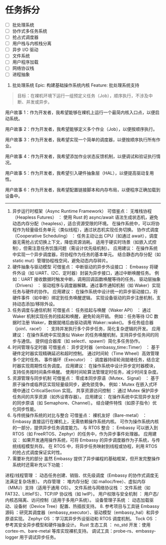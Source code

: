 # 任务拆分

- [ ] 批处理系统
- [ ] 协作式多任务系统
- [ ] 抢占式调度器
- [ ] 用户栈与内核栈分离
- [ ] 异步 I/O 驱动
- [ ] 文件系统
- [ ] 用户程序加载
- [ ] 网络协议栈
- [ ] 进程抽象

1. 批处理系统
Epic: 构建基础操作系统内核
Feature: 批处理系统支持
   
>目标：在裸机环境下运行一组预定义任务（Job），顺序执行，不涉及中断、并发或异步。

   用户故事 1：作为开发者，我希望能够在裸机上运行一个最简内核入口点，以便启动系统。

   用户故事 2：作为开发者，我希望能够定义多个作业（Job），以便按顺序执行。

   用户故事 3：作为开发者，我希望实现一个简单的调度器，以便按顺序执行所有作业。

   用户故事 4：作为开发者，我希望添加作业状态反馈机制，以便调试和验证执行情况。

   用户故事 5：作为开发者，我希望引入硬件抽象层（HAL），以便提高驱动复用性。

   用户故事 6：作为开发者，我希望配置链接脚本和内存布局，以便程序正确加载到设备中。





___
1. 异步运行时框架（Async Runtime Framework）
   可借鉴点：
   无堆栈协程（Heapless Futures） ：
   使用 Rust 的 async/await 语法生成状态机，避免动态内存分配（heapless），适合资源受限的环境。
   在操作系统中，可以将协程作为轻量级任务单元（类似线程），通过状态机实现任务切换。
   协作式调度（Cooperative Scheduling） ：
   任务主动让出 CPU（如通过 await），调度器无需抢占式切换上下文，降低资源消耗。
   适用于硬实时场景（如嵌入式控制），但需注意任务饥饿问题（需设计优先级机制）。
   应用建议：
   在操作系统中实现一个异步调度器，将协程作为任务的基本单元。
   结合静态内存分配（如 static mut）管理协程栈空间，避免动态内存碎片。
2. 硬件抽象与驱动模型
   可借鉴点：
   中断驱动的异步外设接口 ：
   Embassy 将硬件外设（如 UART、I2C、定时器）封装为异步接口，通过中断唤醒任务。
   例如：UART 接收数据时触发中断，调用回调函数唤醒等待的任务。
   驱动层抽象（Drivers） ：
   驱动程序与调度器解耦，通过事件通知机制（如 Waker）实现任务与硬件的协作。
   应用建议：
   在操作系统中设计统一的异步驱动接口，将硬件事件（如中断）绑定到任务唤醒逻辑。
   实现设备驱动的异步注册机制，支持动态添加/移除外设。
3. 任务调度与通信机制
   可借鉴点：
   任务挂起与唤醒（Waker API） ：
   通过 Waker 机制实现任务的挂起和唤醒，避免轮询开销。
   例如：任务等待 I2C 数据时注册 Waker，数据就绪后由驱动调用 Waker::wake()。
   多任务组合器（join!、race!） ：
   支持并发执行多个异步任务，简化复杂逻辑的开发。
   应用建议：
   在操作系统中实现类似 Waker 的任务唤醒机制，支持异步任务间的同步与通信。
   提供组合器库（如 select!、spawn!）简化多任务协作。
4. 时间管理与定时器
   可借鉴点：
   异步定时器（embassy_time::Timer） ：
   基于硬件定时器实现精确延迟和超时控制。
   通过时间轮（Time Wheel）高效管理多个定时任务。
   事件循环（Executor） ：
   调度器持续轮询就绪任务，结合定时器实现周期性任务调度。
   应用建议：
   在操作系统中设计异步定时器模块，支持任务按时间条件唤醒。
   使用时间轮算法管理定时任务，减少时间复杂度。
5. 资源管理与同步机制
   可借鉴点：
   零成本同步原语（Mutex、Signal） ：
   基于原子操作或临界区实现轻量级同步，避免锁竞争。
   例如：Mutex 在嵌入式环境中通过 CriticalSection 实现。
   共享资源访问控制 ：
   通过 Mutex 保护异步任务间的共享资源（如外设寄存器）。
   应用建议：
   在操作系统中实现异步友好的同步原语（如 Semaphore、Channel）。
   结合硬件特性（如原子指令）优化同步性能。
6. 与传统操作系统的对比与整合
   可借鉴点：
   裸机友好（Bare-metal） ：
   Embassy 直接运行在裸机上，无需依赖操作系统内核。
   可作为操作系统内核的一部分，提供异步任务调度能力。
   与 RTOS 整合 ：
   Embassy 可以嵌入到 RTOS（如 FreeRTOS、Zephyr）的任务中，作为异步事件处理器。
   应用建议：
   如果开发通用操作系统，可将 Embassy 的异步调度器作为子系统，与传统线程模型共存。
   在 RTOS 中，将异步任务映射到线程或协程，利用 RTOS 的抢占式调度保证实时性。
7. 需要补充的部分
   虽然 Embassy 提供了异步编程的基础框架，但开发完整操作系统时还需补充以下功能：

进程/线程管理 ：
动态任务创建、销毁、优先级调度（Embassy 的协作式调度无法满足复杂场景）。
内存管理 ：
堆内存分配（如 malloc/free）、虚拟内存（MMU）支持（适用于通用 OS）。
文件系统与网络协议栈 ：
文件系统（如 FAT32、LittleFS）、TCP/IP 协议栈（如 lwIP）。
用户权限与安全机制 ：
用户态/内核态隔离、访问控制（适用于多用户系统）。
设备管理子系统 ：
动态加载驱动、设备树（Device Tree）配置、热插拔支持。
8. 参考项目与工具链
   Embassy 源码 ：研究其调度器（embassy_executor）、驱动模型（embassy_hal）和异步原语实现。
   Zephyr OS ：学习其异步外设驱动和 RTOS 调度机制。
   Tock OS ：参考其安全异步模型和硬件抽象设计。
   Rust 生态工具 ：
   no_std 开发：使用 cortex-m、bare-metal 等库实现裸机支持。
   调试工具：probe-rs、embassy-logger 用于调试异步任务。